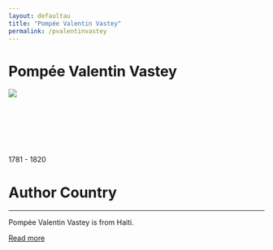 ```yaml
---
layout: defaultau
title: "Pompée Valentin Vastey"
permalink: /pvalentinvastey
---
```

<!-- partial:index.partial.html -->
<div class="content">
    <h1>Pompée Valentin Vastey</h1>
    <div class="quote">
        <div><img src="https://t4.ftcdn.net/jpg/03/40/12/49/360_F_340124934_bz3pQTLrdFpH92ekknuaTHy8JuXgG7fi.jpg" class="logo"></div>
    </div>
    <div class="timeline">
        <div style="padding-bottom:100px;"></div>
        <div class="block">
            <div class="date right"><p class="right"> 1781 - 1820 </p></div>
            <div class="dot"></div>
            <div class="left first">
                <h1>Author Country</h1><hr>
            <p> Pompée Valentin Vastey is from Haiti.</p>
                <a href="https://en.wikipedia.org/wiki/Pomp%C3%A9e_Valentin_Vastey" target="_blank">Read more</a>
            </div>
        </div>
